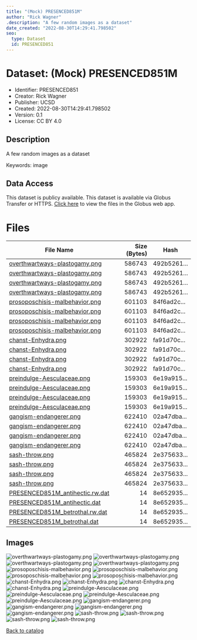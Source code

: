```yaml
---
title: "(Mock) PRESENCED851M"
author: "Rick Wagner"
.description: "A few random images as a dataset"
date_created: "2022-08-30T14:29:41.798502"
seo:
  type: Dataset
  id: PRESENCED851
---
```

# Dataset: (Mock) PRESENCED851M
- Identifier: PRESENCED851
- Creator: Rick Wagner
- Publisher: UCSD
- Created: 2022-08-30T14:29:41.798502
- Version: 0.1
- License: CC BY 4.0
## Description
A few random images as a dataset

Keywords: image
## Data Access
This dataset is publicy available.
This dataset is available via Globus Transfer or HTTPS.
[Click here](https://app.globus.org/file-manager?origin_id=6528bad5-bc02-497d-8a4f-a38547d0e72a&origin_path=/serverless/PRESENCED851/) to view the files in the Globus web app.
# Files
|                                                                  File Name                                                                  |Size (Bytes)|   Hash    |
|---------------------------------------------------------------------------------------------------------------------------------------------|-----------:|-----------|
|[overthwartways-plastogamy.png](https://g-b0978f.0ed28.75bc.data.globus.org/serverless/public/PRESENCED851/overthwartways-plastogamy.png)    |      586743|492b5261...|
|[overthwartways-plastogamy.png](https://g-b0978f.0ed28.75bc.data.globus.org/serverless/public/PRESENCED851/overthwartways-plastogamy.png)    |      586743|492b5261...|
|[overthwartways-plastogamy.png](https://g-b0978f.0ed28.75bc.data.globus.org/serverless/public/PRESENCED851/overthwartways-plastogamy.png)    |      586743|492b5261...|
|[overthwartways-plastogamy.png](https://g-b0978f.0ed28.75bc.data.globus.org/serverless/public/PRESENCED851/overthwartways-plastogamy.png)    |      586743|492b5261...|
|[prosoposchisis-malbehavior.png](https://g-b0978f.0ed28.75bc.data.globus.org/serverless/public/PRESENCED851/prosoposchisis-malbehavior.png)  |      601103|84f6ad2c...|
|[prosoposchisis-malbehavior.png](https://g-b0978f.0ed28.75bc.data.globus.org/serverless/public/PRESENCED851/prosoposchisis-malbehavior.png)  |      601103|84f6ad2c...|
|[prosoposchisis-malbehavior.png](https://g-b0978f.0ed28.75bc.data.globus.org/serverless/public/PRESENCED851/prosoposchisis-malbehavior.png)  |      601103|84f6ad2c...|
|[prosoposchisis-malbehavior.png](https://g-b0978f.0ed28.75bc.data.globus.org/serverless/public/PRESENCED851/prosoposchisis-malbehavior.png)  |      601103|84f6ad2c...|
|[chanst-Enhydra.png](https://g-b0978f.0ed28.75bc.data.globus.org/serverless/public/PRESENCED851/chanst-Enhydra.png)                          |      302922|fa91d70c...|
|[chanst-Enhydra.png](https://g-b0978f.0ed28.75bc.data.globus.org/serverless/public/PRESENCED851/chanst-Enhydra.png)                          |      302922|fa91d70c...|
|[chanst-Enhydra.png](https://g-b0978f.0ed28.75bc.data.globus.org/serverless/public/PRESENCED851/chanst-Enhydra.png)                          |      302922|fa91d70c...|
|[chanst-Enhydra.png](https://g-b0978f.0ed28.75bc.data.globus.org/serverless/public/PRESENCED851/chanst-Enhydra.png)                          |      302922|fa91d70c...|
|[preindulge-Aesculaceae.png](https://g-b0978f.0ed28.75bc.data.globus.org/serverless/public/PRESENCED851/preindulge-Aesculaceae.png)          |      159303|6e19a915...|
|[preindulge-Aesculaceae.png](https://g-b0978f.0ed28.75bc.data.globus.org/serverless/public/PRESENCED851/preindulge-Aesculaceae.png)          |      159303|6e19a915...|
|[preindulge-Aesculaceae.png](https://g-b0978f.0ed28.75bc.data.globus.org/serverless/public/PRESENCED851/preindulge-Aesculaceae.png)          |      159303|6e19a915...|
|[preindulge-Aesculaceae.png](https://g-b0978f.0ed28.75bc.data.globus.org/serverless/public/PRESENCED851/preindulge-Aesculaceae.png)          |      159303|6e19a915...|
|[gangism-endangerer.png](https://g-b0978f.0ed28.75bc.data.globus.org/serverless/public/PRESENCED851/gangism-endangerer.png)                  |      622410|02a47dba...|
|[gangism-endangerer.png](https://g-b0978f.0ed28.75bc.data.globus.org/serverless/public/PRESENCED851/gangism-endangerer.png)                  |      622410|02a47dba...|
|[gangism-endangerer.png](https://g-b0978f.0ed28.75bc.data.globus.org/serverless/public/PRESENCED851/gangism-endangerer.png)                  |      622410|02a47dba...|
|[gangism-endangerer.png](https://g-b0978f.0ed28.75bc.data.globus.org/serverless/public/PRESENCED851/gangism-endangerer.png)                  |      622410|02a47dba...|
|[sash-throw.png](https://g-b0978f.0ed28.75bc.data.globus.org/serverless/public/PRESENCED851/sash-throw.png)                                  |      465824|2e375633...|
|[sash-throw.png](https://g-b0978f.0ed28.75bc.data.globus.org/serverless/public/PRESENCED851/sash-throw.png)                                  |      465824|2e375633...|
|[sash-throw.png](https://g-b0978f.0ed28.75bc.data.globus.org/serverless/public/PRESENCED851/sash-throw.png)                                  |      465824|2e375633...|
|[sash-throw.png](https://g-b0978f.0ed28.75bc.data.globus.org/serverless/public/PRESENCED851/sash-throw.png)                                  |      465824|2e375633...|
|[PRESENCED851M_antihectic.rw.dat](https://g-b0978f.0ed28.75bc.data.globus.org/serverless/public/PRESENCED851/PRESENCED851M_antihectic.rw.dat)|          14|8e652935...|
|[PRESENCED851M_antihectic.dat](https://g-b0978f.0ed28.75bc.data.globus.org/serverless/public/PRESENCED851/PRESENCED851M_antihectic.dat)      |          14|8e652935...|
|[PRESENCED851M_betrothal.rw.dat](https://g-b0978f.0ed28.75bc.data.globus.org/serverless/public/PRESENCED851/PRESENCED851M_betrothal.rw.dat)  |          14|8e652935...|
|[PRESENCED851M_betrothal.dat](https://g-b0978f.0ed28.75bc.data.globus.org/serverless/public/PRESENCED851/PRESENCED851M_betrothal.dat)        |          14|8e652935...|
## Images
![overthwartways-plastogamy.png](https://g-b0978f.0ed28.75bc.data.globus.org/serverless/public/PRESENCED851/overthwartways-plastogamy.png) ![overthwartways-plastogamy.png](https://g-b0978f.0ed28.75bc.data.globus.org/serverless/public/PRESENCED851/overthwartways-plastogamy.png) ![overthwartways-plastogamy.png](https://g-b0978f.0ed28.75bc.data.globus.org/serverless/public/PRESENCED851/overthwartways-plastogamy.png) ![overthwartways-plastogamy.png](https://g-b0978f.0ed28.75bc.data.globus.org/serverless/public/PRESENCED851/overthwartways-plastogamy.png) ![prosoposchisis-malbehavior.png](https://g-b0978f.0ed28.75bc.data.globus.org/serverless/public/PRESENCED851/prosoposchisis-malbehavior.png) ![prosoposchisis-malbehavior.png](https://g-b0978f.0ed28.75bc.data.globus.org/serverless/public/PRESENCED851/prosoposchisis-malbehavior.png) ![prosoposchisis-malbehavior.png](https://g-b0978f.0ed28.75bc.data.globus.org/serverless/public/PRESENCED851/prosoposchisis-malbehavior.png) ![prosoposchisis-malbehavior.png](https://g-b0978f.0ed28.75bc.data.globus.org/serverless/public/PRESENCED851/prosoposchisis-malbehavior.png) ![chanst-Enhydra.png](https://g-b0978f.0ed28.75bc.data.globus.org/serverless/public/PRESENCED851/chanst-Enhydra.png) ![chanst-Enhydra.png](https://g-b0978f.0ed28.75bc.data.globus.org/serverless/public/PRESENCED851/chanst-Enhydra.png) ![chanst-Enhydra.png](https://g-b0978f.0ed28.75bc.data.globus.org/serverless/public/PRESENCED851/chanst-Enhydra.png) ![chanst-Enhydra.png](https://g-b0978f.0ed28.75bc.data.globus.org/serverless/public/PRESENCED851/chanst-Enhydra.png) ![preindulge-Aesculaceae.png](https://g-b0978f.0ed28.75bc.data.globus.org/serverless/public/PRESENCED851/preindulge-Aesculaceae.png) ![preindulge-Aesculaceae.png](https://g-b0978f.0ed28.75bc.data.globus.org/serverless/public/PRESENCED851/preindulge-Aesculaceae.png) ![preindulge-Aesculaceae.png](https://g-b0978f.0ed28.75bc.data.globus.org/serverless/public/PRESENCED851/preindulge-Aesculaceae.png) ![preindulge-Aesculaceae.png](https://g-b0978f.0ed28.75bc.data.globus.org/serverless/public/PRESENCED851/preindulge-Aesculaceae.png) ![gangism-endangerer.png](https://g-b0978f.0ed28.75bc.data.globus.org/serverless/public/PRESENCED851/gangism-endangerer.png) ![gangism-endangerer.png](https://g-b0978f.0ed28.75bc.data.globus.org/serverless/public/PRESENCED851/gangism-endangerer.png) ![gangism-endangerer.png](https://g-b0978f.0ed28.75bc.data.globus.org/serverless/public/PRESENCED851/gangism-endangerer.png) ![gangism-endangerer.png](https://g-b0978f.0ed28.75bc.data.globus.org/serverless/public/PRESENCED851/gangism-endangerer.png) ![sash-throw.png](https://g-b0978f.0ed28.75bc.data.globus.org/serverless/public/PRESENCED851/sash-throw.png) ![sash-throw.png](https://g-b0978f.0ed28.75bc.data.globus.org/serverless/public/PRESENCED851/sash-throw.png) ![sash-throw.png](https://g-b0978f.0ed28.75bc.data.globus.org/serverless/public/PRESENCED851/sash-throw.png) ![sash-throw.png](https://g-b0978f.0ed28.75bc.data.globus.org/serverless/public/PRESENCED851/sash-throw.png) 

[Back to catalog](../)

